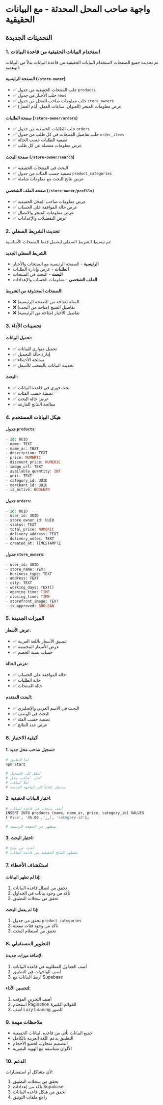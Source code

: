 # واجهة صاحب المحل المحدثة - مع البيانات الحقيقية

## التحديثات الجديدة

### 1. استخدام البيانات الحقيقية من قاعدة البيانات

تم تحديث جميع الصفحات لاستخدام البيانات الحقيقية من قاعدة البيانات بدلاً من البيانات الوهمية:

#### الصفحة الرئيسية (`/store-owner`)
- ✅ جلب المنتجات الحقيقية من جدول `products`
- ✅ جلب الأخبار من جدول `news`
- ✅ جلب معلومات صاحب المحل من جدول `store_owners`
- ✅ عرض معلومات المتجر (العنوان، ساعات العمل، أيام العمل)

#### صفحة الطلبات (`/store-owner/orders`)
- ✅ جلب الطلبات الحقيقية من جدول `orders`
- ✅ جلب تفاصيل المنتجات في كل طلب من جدول `order_items`
- ✅ تصفية الطلبات حسب الحالة
- ✅ عرض معلومات مفصلة عن كل طلب

#### صفحة البحث (`/store-owner/search`)
- ✅ البحث في المنتجات الحقيقية
- ✅ تصفية حسب الفئات من جدول `product_categories`
- ✅ عرض نتائج البحث مع معلومات شاملة

#### صفحة الملف الشخصي (`/store-owner/profile`)
- ✅ عرض معلومات صاحب المحل الحقيقية
- ✅ عرض حالة الموافقة على الحساب
- ✅ عرض معلومات المتجر والاتصال
- ✅ عرض التفضيلات والإعدادات

### 2. تحديث الشريط السفلي

تم تبسيط الشريط السفلي ليشمل فقط الصفحات الأساسية:

#### الشريط السفلي الجديد:
- **الرئيسية** - الصفحة الرئيسية مع المنتجات والأخبار
- **الطلبات** - عرض وإدارة الطلبات
- **البحث** - البحث في المنتجات
- **الملف الشخصي** - معلومات الحساب والإعدادات

#### الصفحات المحذوفة من الشريط:
- ❌ السلة (متاحة من الصفحة الرئيسية)
- ❌ تفاصيل المنتج (متاحة من البحث)
- ❌ تفاصيل الأخبار (متاحة من الرئيسية)

### 3. تحسينات الأداء

#### تحميل البيانات:
- ✅ تحميل متوازي للبيانات
- ✅ إدارة حالة التحميل
- ✅ معالجة الأخطاء
- ✅ تحديث البيانات بالسحب للأسفل

#### البحث:
- ✅ بحث فوري في قاعدة البيانات
- ✅ تصفية حسب الفئات
- ✅ عرض حالة البحث
- ✅ معالجة النتائج الفارغة

### 4. هيكل البيانات المستخدم

#### جدول `products`:
```sql
- id: UUID
- name: TEXT
- name_ar: TEXT
- description: TEXT
- price: NUMERIC
- discount_price: NUMERIC
- image_url: TEXT
- available_quantity: INT
- unit: TEXT
- category_id: UUID
- merchant_id: UUID
- is_active: BOOLEAN
```

#### جدول `orders`:
```sql
- id: UUID
- user_id: UUID
- store_owner_id: UUID
- status: TEXT
- total_price: NUMERIC
- delivery_address: TEXT
- delivery_notes: TEXT
- created_at: TIMESTAMPTZ
```

#### جدول `store_owners`:
```sql
- user_id: UUID
- store_name: TEXT
- business_type: TEXT
- address: TEXT
- city: TEXT
- working_days: TEXT[]
- opening_time: TIME
- closing_time: TIME
- storefront_image: TEXT
- is_approved: BOOLEAN
```

### 5. الميزات الجديدة

#### عرض الأسعار:
- ✅ تنسيق الأسعار باللغة العربية
- ✅ عرض الأسعار المخفضة
- ✅ حساب نسبة الخصم

#### عرض الحالة:
- ✅ حالة الموافقة على الحساب
- ✅ حالة الطلبات
- ✅ حالة المنتجات

#### البحث المتقدم:
- ✅ البحث في الاسم العربي والإنجليزي
- ✅ البحث في الوصف
- ✅ تصفية حسب الفئة
- ✅ عرض عدد النتائج

### 6. كيفية الاختبار

#### 1. تسجيل صاحب محل جديد:
```bash
# ابدأ التطبيق
npm start

# انتقل إلى التسجيل
# اختر "صاحب محل"
# املأ البيانات
# ستنتقل تلقائياً إلى الواجهة الجديدة
```

#### 2. اختبار البيانات الحقيقية:
```bash
# أضف منتجات في قاعدة البيانات
INSERT INTO products (name, name_ar, price, category_id) VALUES 
('Rice', 'أرز', 45.00, 'category-id');

# ستظهر في الصفحة الرئيسية
```

#### 3. اختبار البحث:
```bash
# ابحث عن منتج
# ستظهر النتائج الحقيقية من قاعدة البيانات
```

### 7. استكشاف الأخطاء

#### إذا لم تظهر البيانات:
1. تحقق من اتصال قاعدة البيانات
2. تأكد من وجود بيانات في الجداول
3. تحقق من سجلات التطبيق

#### إذا لم يعمل البحث:
1. تحقق من جدول `product_categories`
2. تأكد من وجود فئات مفعلة
3. تحقق من استعلام البحث

### 8. التطوير المستقبلي

#### لإضافة ميزات جديدة:
1. أضف الجداول المطلوبة في قاعدة البيانات
2. أضف الواجهات في التطبيق
3. اربط البيانات مع Supabase

#### لتحسين الأداء:
1. أضف التخزين المؤقت
2. استخدم Pagination للقوائم الكبيرة
3. أضف Lazy Loading للصور

### 9. ملاحظات مهمة

- جميع البيانات تأتي من قاعدة البيانات الحقيقية
- التطبيق يدعم اللغة العربية بالكامل
- التصميم متجاوب لجميع الأحجام
- الألوان متناسقة مع الهوية البصرية

### 10. الدعم

لأي مشاكل أو استفسارات:
1. تحقق من سجلات التطبيق
2. تأكد من إعدادات Supabase
3. تحقق من هيكل قاعدة البيانات
4. راجع ملفات التوثيق 